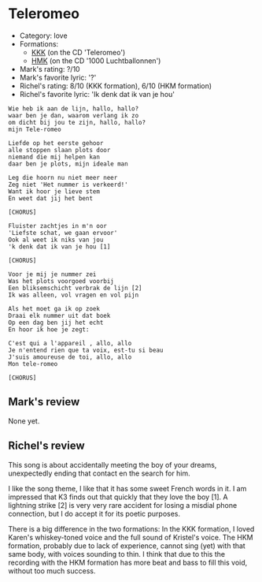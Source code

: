 # Teleromeo

 * Category: love
 * Formations: 
    * [KKK](Kkk.md) (on the CD 'Teleromeo')
    * [HMK](Hkm.md) (on the CD '1000 Luchtballonnen')
 * Mark's rating: ?/10
 * Mark's  favorite lyric: '?'
 * Richel's rating: 8/10 (KKK formation), 6/10 (HKM formation)
 * Richel's favorite lyric: 'Ik denk dat ik van je hou'

```
Wie heb ik aan de lijn, hallo, hallo?
waar ben je dan, waarom verlang ik zo
om dicht bij jou te zijn, hallo, hallo?
mijn Tele-romeo

Liefde op het eerste gehoor
alle stoppen slaan plots door
niemand die mij helpen kan
daar ben je plots, mijn ideale man

Leg die hoorn nu niet meer neer
Zeg niet 'Het nummer is verkeerd!'
Want ik hoor je lieve stem
En weet dat jij het bent

[CHORUS]

Fluister zachtjes in m'n oor
'Liefste schat, we gaan ervoor'
Ook al weet ik niks van jou
'k denk dat ik van je hou [1]

[CHORUS]

Voor je mij je nummer zei
Was het plots voorgoed voorbij
Een bliksemschicht verbrak de lijn [2]
Ik was alleen, vol vragen en vol pijn

Als het moet ga ik op zoek
Draai elk nummer uit dat boek
Op een dag ben jij het echt
En hoor ik hoe je zegt:

C'est qui a l'appareil , allo, allo
Je n'entend rien que ta voix, est-tu si beau
J'suis amoureuse de toi, allo, allo
Mon tele-romeo

[CHORUS]
```

## Mark's review

None yet.

## Richel's review

This song is about accidentally meeting the boy of your dreams,
unexpectedly ending that contact en the search for him.

I like the song theme, I like that it has some sweet French words in it.
I am impressed that K3 finds out that quickly that they love the boy [1].
A lightning strike [2] is very very rare accident for losing a
misdial phone connection, but I do accept it for its poetic purposes.

There is a big difference in the two formations: 
In the KKK formation, I loved Karen's
whiskey-toned voice and the full sound of Kristel's voice. The
HKM formation, probably due to lack of experience,
cannot sing (yet) with that same body, with voices sounding to thin.
I think that due to this the recording with the HKM formation
has more beat and bass to fill this void, without too much success.